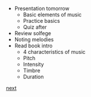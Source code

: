 - Presentation tomorrow
	- Basic elements of music
	- Practice basics
	- Quiz after
- Review solfege
- Noting melodies
- Read book intro
	- 4 characteristics of music
	- Pitch
	- Intensity
	- Timbre
	- Duration

[next](notes/Spring%202025/Theory%20I/What%20is%20Music?.md)